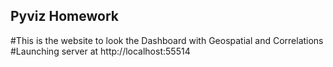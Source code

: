 ## Pyviz Homework

#This is the website to look the Dashboard with Geospatial and Correlations
#Launching server at http://localhost:55514
